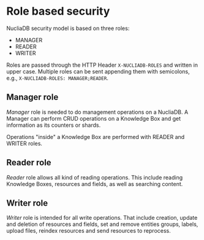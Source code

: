 # Role based security

NucliaDB security model is based on three roles:

- MANAGER
- READER
- WRITER

Roles are passed through the HTTP Header `X-NUCLIADB-ROLES` and written
in upper case. Multiple roles can be sent appending them with
semicolons, e.g., `X-NUCLIADB-ROLES: MANAGER;READER`.

## Manager role

*Manager* role is needed to do management operations on a
NucliaDB. A Manager can perform CRUD operations on a Knowledge Box and
get information as its counters or shards.

Operations "inside" a Knowledge Box are performed with READER and
WRITER roles.

## Reader role

*Reader* role allows all kind of reading operations. This include
reading Knowledge Boxes, resources and fields, as well as searching
content.

## Writer role

*Writer* role is intended for all write operations. That include creation, update
and deletion of resources and fields, set and remove entities groups,
labels, upload files, reindex resources and send resources
to reprocess.
